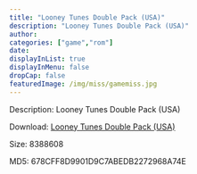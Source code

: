 ```yaml
---
title: "Looney Tunes Double Pack (USA)"
description: "Looney Tunes Double Pack (USA)"
author: 
categories: ["game","rom"]
date: 
displayInList: true
displayInMenu: false
dropCap: false
featuredImage: /img/miss/gamemiss.jpg
---
```


Description: Looney Tunes Double Pack (USA)

Download: <a style="text-decoration:underline;" href="https://mega.nz/#!zeY0kAYR!6-xjsaOVuOkwnD4z2aYC2ND6NLidSTrVP7zmuuBEXkw" target = "_blank" rel = "nofollow" > Looney Tunes Double Pack (USA)</a>

Size: 8388608

MD5: 678CFF8D9901D9C7ABEDB2272968A74E

